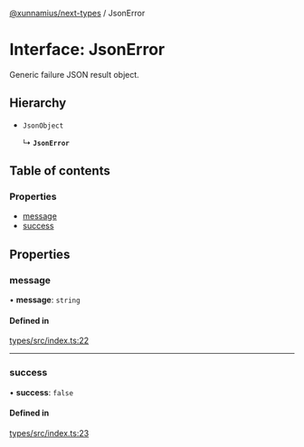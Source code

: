 [@xunnamius/next-types][1] / JsonError

# Interface: JsonError

Generic failure JSON result object.

## Hierarchy

- `JsonObject`

  ↳ **`JsonError`**

## Table of contents

### Properties

- [message][2]
- [success][3]

## Properties

### message

• **message**: `string`

#### Defined in

[types/src/index.ts:22][4]

---

### success

• **success**: `false`

#### Defined in

[types/src/index.ts:23][5]

[1]: ../README.md
[2]: JsonError.md#message
[3]: JsonError.md#success
[4]:
  https://github.com/Xunnamius/typescript-utils/blob/03326a8/packages/types/src/index.ts#L22
[5]:
  https://github.com/Xunnamius/typescript-utils/blob/03326a8/packages/types/src/index.ts#L23
